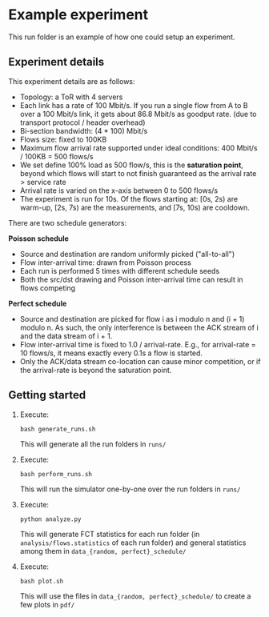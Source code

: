 # Example experiment

This run folder is an example of how one could setup an experiment.


## Experiment details

This experiment details are as follows:

* Topology: a ToR with 4 servers
* Each link has a rate of 100 Mbit/s. If you run a single flow from A to B over a 100 Mbit/s link, it gets about 86.8 Mbit/s as goodput rate. (due to transport protocol / header overhead)
* Bi-section bandwidth: (4 * 100) Mbit/s
* Flows size: fixed to 100KB
* Maximum flow arrival rate supported under ideal conditions: 400 Mbit/s / 100KB = 500 flows/s
* We set define 100% load as 500 flow/s, this is the **saturation point**, beyond which flows will start to not finish guaranteed as the arrival rate > service rate
* Arrival rate is varied on the x-axis between 0 to 500 flows/s
* The experiment is run for 10s. Of the flows starting at: [0s, 2s) are warm-up, [2s, 7s) are the measurements, and [7s, 10s) are cooldown. 

There are two schedule generators:

**Poisson schedule**
* Source and destination are random uniformly picked ("all-to-all")
* Flow inter-arrival time: drawn from Poisson process
* Each run is performed 5 times with different schedule seeds
* Both the src/dst drawing and Poisson inter-arrival time can result in flows competing

**Perfect schedule**
* Source and destination are picked for flow i as i modulo n and (i + 1) modulo n. As such, the only interference is between the ACK stream of i and the data stream of i + 1.
* Flow inter-arrival time is fixed to 1.0 / arrival-rate. E.g., for arrival-rate = 10 flows/s, it means exactly every 0.1s a flow is started.
* Only the ACK/data stream co-location can cause minor competition, or if the arrival-rate is beyond the saturation point.
 

## Getting started

1. Execute:
   ```
   bash generate_runs.sh
   ```
   This will generate all the run folders in `runs/`
   
2. Execute:
   ```
   bash perform_runs.sh
   ```
   This will run the simulator one-by-one over the run folders in `runs/`
   
3. Execute:
   ```
   python analyze.py
   ```
   This will generate FCT statistics for each run folder (in `analysis/flows.statistics` of each run folder) and general statistics among them in `data_{random, perfect}_schedule/`
   
3. Execute:
   ```
   bash plot.sh
   ```
   This will use the files in `data_{random, perfect}_schedule/` to create a few plots in `pdf/`
